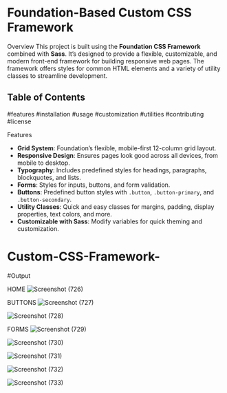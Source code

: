 # Foundation-Based Custom CSS Framework

Overview
This project is built using the **Foundation CSS Framework** combined with **Sass**. It’s designed to provide a flexible, customizable, and modern front-end framework for building responsive web pages. The framework offers styles for common HTML elements and a variety of utility classes to streamline development.

## Table of Contents

 #features
 #installation
 #usage
 #customization
 #utilities
 #contributing
 #license

Features

- **Grid System**: Foundation’s flexible, mobile-first 12-column grid layout.
- **Responsive Design**: Ensures pages look good across all devices, from mobile to desktop.
- **Typography**: Includes predefined styles for headings, paragraphs, blockquotes, and lists.
- **Forms**: Styles for inputs, buttons, and form validation.
- **Buttons**: Predefined button styles with `.button`, `.button-primary`, and `.button-secondary`.
- **Utility Classes**: Quick and easy classes for margins, padding, display properties, text colors, and more.
- **Customizable with Sass**: Modify variables for quick theming and customization.


# Custom-CSS-Framework-




#Output

HOME
![Screenshot (726)](https://github.com/user-attachments/assets/7f9cce44-7320-4c1a-afef-f5a7a1771ffe)


BUTTONS
![Screenshot (727)](https://github.com/user-attachments/assets/7e404b34-9b2d-4779-98d4-2c55c7369c01)

![Screenshot (728)](https://github.com/user-attachments/assets/cf3bd6ac-363b-456c-871d-02bd38edd3fa)


FORMS
![Screenshot (729)](https://github.com/user-attachments/assets/3279fa3f-2839-4e69-80c2-1fb1e39fee88)

![Screenshot (730)](https://github.com/user-attachments/assets/90776b89-92a6-4077-971c-28c64775ad15)

![Screenshot (731)](https://github.com/user-attachments/assets/311b9662-8754-44c7-9053-645ea7c1d11f)

![Screenshot (732)](https://github.com/user-attachments/assets/370e5b32-88bd-4eff-9519-1f21b0035bb4)

![Screenshot (733)](https://github.com/user-attachments/assets/32acfac0-32b1-48ae-a9b0-b95d88817174)
